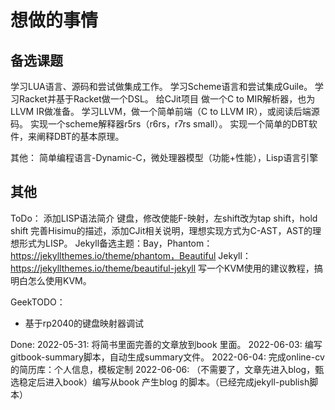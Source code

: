 
# 想做的事情

## 备选课题
学习LUA语言、源码和尝试做集成工作。
学习Scheme语言和尝试集成Guile。
学习Racket并基于Racket做一个DSL。
给CJit项目 做一个C to MIR解析器，也为LLVM IR做准备。
学习LLVM，做一个简单前端（C to LLVM IR），或阅读后端源码。
实现一个scheme解释器r5rs（r6rs，r7rs small）。
实现一个简单的DBT软件，来阐释DBT的基本原理。

其他： 简单编程语言-Dynamic-C，微处理器模型（功能+性能），Lisp语言引擎

## 其他

ToDo：
添加LISP语法简介
键盘，修改使能F-映射，左shift改为tap shift，hold shift
完善Hisimu的描述，添加CJit相关说明，理想实现方式为C-AST，AST的理想形式为LISP。
Jekyll备选主题：Bay，Phantom：https://jekyllthemes.io/theme/phantom，Beautiful Jekyll： https://jekyllthemes.io/theme/beautiful-jekyll
写一个KVM使用的建议教程，搞明白怎么使用KVM。

GeekTODO：
 * 基于rp2040的键盘映射器调试

Done:
2022-05-31: 将简书里面完善的文章放到book 里面。
2022-06-03: 编写gitbook-summary脚本，自动生成summary文件。
2022-06-04: 完成online-cv的简历库：个人信息，模板定制
2022-06-06: （不需要了，文章先进入blog，甄选稳定后进入book）编写从book 产生blog 的脚本。（已经完成jekyll-publish脚本）
